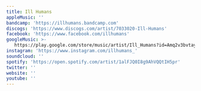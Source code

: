 ```yaml
---
title: Ill Humans
appleMusic: ''
bandcamp: 'https://illhumans.bandcamp.com'
discogs: 'https://www.discogs.com/artist/7033020-Ill-Humans'
facebook: 'https://www.facebook.com/illhumans'
googleMusic: >-
   https://play.google.com/store/music/artist/Ill_Humans?id=Amq2v3bvtaysc4gmymqfq3fpc5y
instagram: 'https://www.instagram.com/illhumans_'
soundcloud: ''
spotify: 'https://open.spotify.com/artist/1alFJQ0I8g9AhVQQtIH5pr'
twitter: ''
website: ''
youtube: ''
---
```


